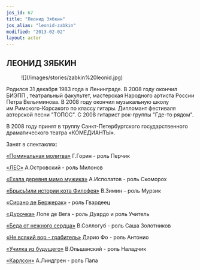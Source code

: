 ```yaml
---
jos_id: 67
title: "Леонид Зябкин"
jos_alias: "leonid-zabkin"
modified: "2013-02-02"
layout: actor
---
```


## ЛЕОНИД ЗЯБКИН

<figure>
![](/images/stories/zabkin%20leonid.jpg)
</figure>

Родился 31 декабря 1983 года в Ленинграде. В 2008 году окончил БИЭПП , театральный факультет, мастерская Народного артиста России Петра Вельяминова. В 2008 году окончил музыкальную школу им.Римского-Корсакого по классу гитары. Дипломант фестиваля авторской песни "ТОПОС". С 2008 гитарист рок-группы "Где-то рядом".

В 2008 году принят в труппу Санкт-Петербургского государственного драматического театра «КОМЕДИАНТЫ».

Занят в спектаклях:

[«Поминальная молитва»](97-pominalnaia-molitva.html) Г.Горин - роль Перчик

[«ЛЕС»](91-les.html) А.Островский - роль Милонов

[«Ехала деревня мимо мужика»](45-exala-derevna-mimo-mushika.html) А.Исполатов - роль Скоморох

[«Брысь!или истории кота Филофея»](40-bris-ili-istoria-kota-filifeia.html) В.Зимин – роль Мурзик

[«Сирано де Бержерак»](60-sirano-de-bergerak.html) - роль Гвардеец

[«Дурочка»](44-dyrochka.html) Лопе де Вега - роль Дуардо и роль Учитель

[«Беда от нежного сердца»](39-beda-ot-neghnogo-serdca.html) В.Соллогуб - роль Саша Золотников

[«Не всякий вор - грабитель»](70-vor.html) Дарио Фо - роль Антонио

[«Училка из будущего»](90-ychilka.html) В.Ольшанский - роль Наладчик

[«Карлсон»](147-karlson.html) А.Линдгрен - роль Папа

